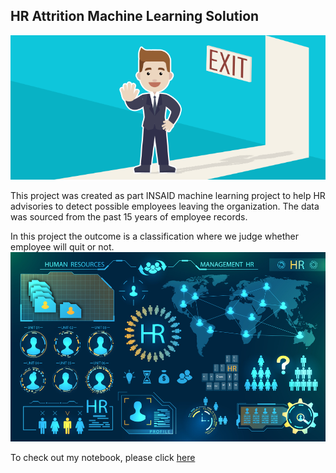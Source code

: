 ## HR Attrition Machine Learning Solution


![enter image description here](https://github.com/subramaniamsri/hr-employee-attrition/blob/main/Attrtion.png?raw=true)

This project was created as part INSAID machine learning project to help HR advisories to detect possible employees leaving the organization. The data was sourced from the past 15 years of employee records.

In this project the outcome is a classification where we judge whether employee will quit or not.
 ![enter image description here](https://github.com/subramaniamsri/hr-employee-attrition/blob/main/hr-analytics-10.jpg?raw=true)

To check out my notebook, please click [here](https://github.com/subramaniamsri/hr-employee-attrition/blob/main/HR_Analytics.ipynb)
